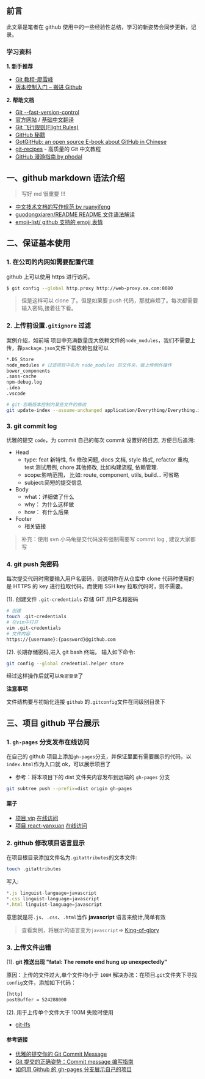## 前言

此文章是笔者在 github 使用中的一些经验性总结，学习的新姿势会同步更新，记录。

### 学习资料

**1. 新手推荐**

- [Git 教程-廖雪峰](https://www.liaoxuefeng.com/wiki/0013739516305929606dd18361248578c67b8067c8c017b000)
- [版本控制入门 – 搬进 Github](http://www.imooc.com/learn/390)

**2. 帮助文档**

- [Git --fast-version-control ](https://git-scm.com/book/zh/v2)
- [官方网站](https://help.github.com/) / [基础中文翻译](https://github.com/waylau/github-help)
- [Git 飞行规则(Flight Rules)](https://github.com/k88hudson/git-flight-rules/blob/master/README_zh-CN.md)
- [GitHub 秘籍](https://github.com/tiimgreen/github-cheat-sheet/blob/master/README.zh-cn.md#%E8%B4%A1%E7%8C%AE%E8%80%85%E6%8C%87%E5%8D%97)
- [GotGitHub: an open source E-book about GitHub in Chinese](https://github.com/gotgit/gotgithub)
- [git-recipes](https://github.com/geeeeeeeeek/git-recipes) - 高质量的 Git 中文教程
- [GitHub 漫游指南 by phodal](https://github.com/phodal/github)

## 一、github markdown 语法介绍

> 写好 md 很重要 !!!

- [中文技术文档的写作规范 by ruanyifeng](https://github.com/ruanyf/document-style-guide)
- [guodongxiaren/README README 文件语法解读](https://github.com/guodongxiaren/README)
- [emoji-list/ github 支持的 emojj 表情](https://github.com/caiyongji/emoji-list)

## 二、保证基本使用

### 1. 在公司的内网如需要配置代理

github 上可以使用 https 进行访问。

```bash
$ git config --global http.proxy http://web-proxy.oa.com:8080
```

> 但是这样可以 clone 了。但是如果要 push 代码，那就麻烦了。每次都需要输入密码,接着往下看。

### 2. 上传前设置`.gitignore` 过滤

案例介绍，如前端 项目中充满数量庞大依赖文件的`node_modules`，我们不需要上传，靠`package.json`文件下载依赖包就可以

```bash
*.DS_Store
node_modules # 过滤项目中名为 node_modules 的文件夹，做上传例外操作
bower_components
.sass-cache
npm-debug.log
.idea
.vscode
```

```bash
# git-忽略版本控制内某些文件的修改
git update-index --assume-unchanged application/Everything/Everything.ini
```

### 3. git commit log

优雅的提交 `code`，为 commit 自己的每次 commit 设置好的日志, 方便日后追溯:

- Head
  - type: feat 新特性, fix 修改问题, docs 文档, style 格式, refactor 重构, test 测试用例, chore 其他修改, 比如构建流程, 依赖管理.
  - scope:影响范围， 比如: route, component, utils, build... 可省略
  - subject:简短的提交信息
- Body
  - what：详细做了什么
  - why： 为什么这样做
  - how： 有什么后果
- Footer
  - 相关链接

> 补充：使用 svn 小乌龟提交代码没有强制需要写 commit log , 建议大家都写

### 4. git push 免密码

每次提交代码时需要输入用户名密码，则说明你在从仓库中 clone 代码时使用的是 HTTPS 的 key 进行拉取代码。而使用 SSH key 拉取代码时，则不需要。

(1). 创建文件 `.git-credentials` 存储 GIT 用户名和密码

```bash
# 创建
touch .git-credentials
# 在vim中打开
vim .git-credentials
# 文件内容
https://{username}:{password}@github.com
```

(2). 长期存储密码,进入 git bash 终端， 输入如下命令:

```bash
git config --global credential.helper store
```

经过这样操作后就可以`免密登录`了

**注意事项**

文件结构要与初始化连接 `github` 的`.gitconfig`文件在同级别目录下

## 三、项目 github 平台展示

### 1. `gh-pages` 分支发布在线访问

在自己的 github 项目上添加`gh-pages`分支，并保证里面有需要展示的代码，以`index.html`作为入口就 ok，可以展示项目了

- 参考：将本项目下的 dist 文件夹内容发布到远端的 `gh-pages` 分支

```bash
git subtree push --prefix=dist origin gh-pages
```

#### 栗子

- [项目 vip](https://github.com/xiaoyueyue165/vip) [在线访问](https://xiaoyueyue165.github.io/vip/唯品会首页/)
- [项目 react-yanxuan](https://github.com/xiaoyueyue165/react-yanxuan) [在线访问](https://xiaoyueyue.org/react-yanxuan/)

### 2. github 修改项目语言显示

在项目根目录添加文件名为`.gitattributes`的文本文件:

```bash
touch .gitattributes
```

写入:

```js
*.js linguist-language=javascript
*.css linguist-language=javascript
*.html linguist-language=javascript
```

意思就是将`.js`、`.css`、`.html`当作 **javascript** 语言来统计,简单有效

> 查看案例，将展示的语言变为`javascript`=> [King-of-glory](https://github.com/xiaoyueyue165/King-of-glory)

### 3. 上传文件出错

(1). **git 推送出现 "fatal: The remote end hung up unexpectedly"**

原因：上传的文件过大,单个文件均小于 `100M`
解决办法：在项目.`git`文件夹下寻找`config`文件，添加如下代码：

```bash
[http]
postBuffer = 524288000
```

(2). 用于上传单个文件大于 100M 失败时使用

- [git-lfs](https://github.com/git-lfs/git-lfs)

#### 参考链接

- [优雅的提交你的 Git Commit Message](https://zhuanlan.zhihu.com/p/34223150)
- [Git 提交的正确姿势：Commit message 编写指南](https://www.oschina.net/news/69705/git-commit-message-and-changelog-guide)
- [如何用 Github 的 gh-pages 分支展示自己的项目](https://www.cnblogs.com/MuYunyun/p/6082359.html)
